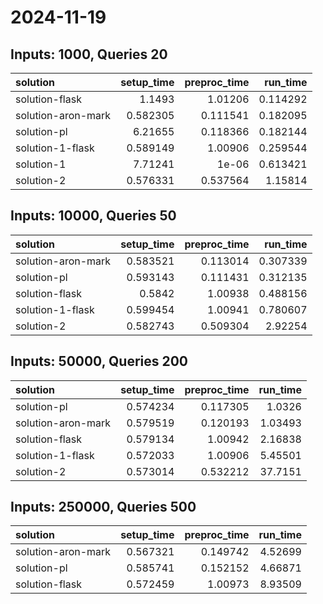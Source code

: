 # 2024-11-19

## Inputs: 1000, Queries 20

| solution           |   setup_time |   preproc_time |   run_time |
|:-------------------|-------------:|---------------:|-----------:|
| solution-flask     |     1.1493   |       1.01206  |   0.114292 |
| solution-aron-mark |     0.582305 |       0.111541 |   0.182095 |
| solution-pl        |     6.21655  |       0.118366 |   0.182144 |
| solution-1-flask   |     0.589149 |       1.00906  |   0.259544 |
| solution-1         |     7.71241  |       1e-06    |   0.613421 |
| solution-2         |     0.576331 |       0.537564 |   1.15814  |

## Inputs: 10000, Queries 50

| solution           |   setup_time |   preproc_time |   run_time |
|:-------------------|-------------:|---------------:|-----------:|
| solution-aron-mark |     0.583521 |       0.113014 |   0.307339 |
| solution-pl        |     0.593143 |       0.111431 |   0.312135 |
| solution-flask     |     0.5842   |       1.00938  |   0.488156 |
| solution-1-flask   |     0.599454 |       1.00941  |   0.780607 |
| solution-2         |     0.582743 |       0.509304 |   2.92254  |

## Inputs: 50000, Queries 200

| solution           |   setup_time |   preproc_time |   run_time |
|:-------------------|-------------:|---------------:|-----------:|
| solution-pl        |     0.574234 |       0.117305 |    1.0326  |
| solution-aron-mark |     0.579519 |       0.120193 |    1.03493 |
| solution-flask     |     0.579134 |       1.00942  |    2.16838 |
| solution-1-flask   |     0.572033 |       1.00906  |    5.45501 |
| solution-2         |     0.573014 |       0.532212 |   37.7151  |

## Inputs: 250000, Queries 500

| solution           |   setup_time |   preproc_time |   run_time |
|:-------------------|-------------:|---------------:|-----------:|
| solution-aron-mark |     0.567321 |       0.149742 |    4.52699 |
| solution-pl        |     0.585741 |       0.152152 |    4.66871 |
| solution-flask     |     0.572459 |       1.00973  |    8.93509 |